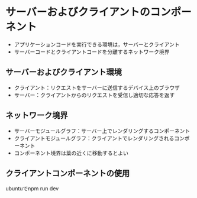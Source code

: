 # サーバーおよびクライアントのコンポーネント
- アプリケーションコードを実行できる環境は，サーバーとクライアント
- サーバーコードとクライアントコードを分離するネットワーク境界

## サーバーおよびクライアント環境
- クライアント：リクエストをサーバーに送信するデバイス上のブラウザ
- サーバー：クライアントからのリクエストを受信し適切な応答を返す
## ネットワーク境界
- サーバーモジュールグラフ：サーバー上でレンダリングするコンポーネント
- クライアントモジュールグラフ：クライアントでレンダリングされるコンポーネント
- コンポーネント境界は葉の近くに移動するとよい
## クライアントコンポーネントの使用

ubuntuでnpm run dev

